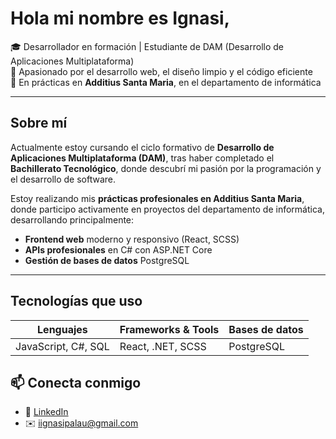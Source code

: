 # Hola mi nombre es Ignasi,

🎓 Desarrollador en formación | Estudiante de DAM (Desarrollo de Aplicaciones Multiplataforma)  
🔧 Apasionado por el desarrollo web, el diseño limpio y el código eficiente  
📍 En prácticas en **Additius Santa Maria**, en el departamento de informática

---

## Sobre mí

Actualmente estoy cursando el ciclo formativo de **Desarrollo de Aplicaciones Multiplataforma (DAM)**, tras haber completado el **Bachillerato Tecnológico**, donde descubrí mi pasión por la programación y el desarrollo de software.

Estoy realizando mis **prácticas profesionales en Additius Santa Maria**, donde participo activamente en proyectos del departamento de informática, desarrollando principalmente:

-  **Frontend web** moderno y responsivo (React, SCSS)
-  **APIs profesionales** en C# con ASP.NET Core
-  **Gestión de bases de datos** PostgreSQL

---

## Tecnologías que uso

| Lenguajes | Frameworks & Tools | Bases de datos |
|----------|---------------------|----------------|
| JavaScript, C#, SQL | React, .NET, SCSS | PostgreSQL |


## 📫 Conecta conmigo

- 💼 [LinkedIn](https://www.linkedin.com/in/ignasi-palau-b6455432b/)
- ✉️ iignasipalau@gmail.com
